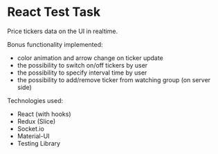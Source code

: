 
# React Test Task

Price tickers data on the UI in realtime.

Bonus functionality implemented:
- color animation and arrow change on ticker update
- the possibility to switch on/off tickers by user
- the possibility to specify interval time by user
- the possibility to add/remove ticker from watching group (on server side)

Technologies used:
- React (with hooks)
- Redux (Slice)
- Socket.io
- Material-UI
- Testing Library
